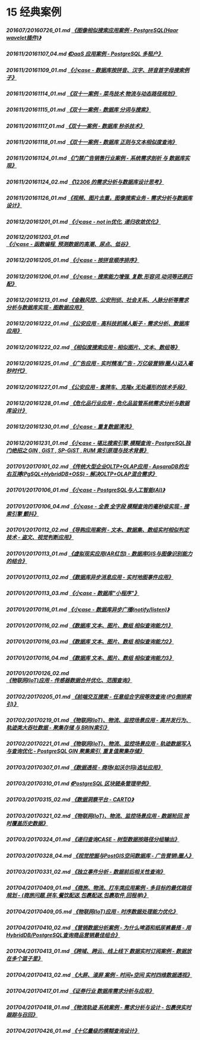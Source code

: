 
# 15 经典案例
##### 201607/20160726_01.md   [《图像相似搜索应用案例 - PostgreSQL(Haar wavelet插件)》](../201607/20160726_01.md)  
##### 201611/20161107_04.md   [《DaaS 应用案例 - PostgreSQL 多租户》](../201611/20161107_04.md)  
##### 201611/20161109_01.md   [《小case - 数据库按拼音、汉字、拼音首字母搜索例子》](../201611/20161109_01.md)  
##### 201611/20161114_01.md   [《双十一案例 - 菜鸟技术 物流与动态路径规划》](../201611/20161114_01.md)  
##### 201611/20161115_01.md   [《双十一案例 - 数据库 分词与搜索》](../201611/20161115_01.md)  
##### 201611/20161117_01.md   [《双十一案例 - 数据库 秒杀技术》](../201611/20161117_01.md)  
##### 201611/20161118_01.md   [《双十一案例 - 数据库 正则与文本相似度查询》](../201611/20161118_01.md)  
##### 201611/20161124_01.md   [《门禁广告销售行业案例 - 系统需求剖析 与 数据库实现》](../201611/20161124_01.md)  
##### 201611/20161124_02.md   [《12306 的需求分析与数据库设计思考》](../201611/20161124_02.md)  
##### 201611/20161126_01.md   [《视频、图片去重，图像搜索业务 - 需求分析与数据库设计》](../201611/20161126_01.md)  
##### 201612/20161201_01.md   [《小case - not in优化, 递归收敛优化》](../201612/20161201_01.md)  
##### 201612/20161203_01.md   [《小case - 函数编程, 预测数据的高潮、尿点、低谷》](../201612/20161203_01.md)  
##### 201612/20161205_01.md   [《小case - 按拼音顺序排序》](../201612/20161205_01.md)  
##### 201612/20161206_01.md   [《小case - 搜索能力增强, 复数,形容词,动词等还原匹配》](../201612/20161206_01.md)  
##### 201612/20161213_01.md   [《金融风控、公安刑侦、社会关系、人脉分析等需求分析与数据库实现 - 图数据应用》](../201612/20161213_01.md)  
##### 201612/20161222_01.md   [《公安应用 - 高科技抓捕人贩子 - 需求分析、数据库应用》](../201612/20161222_01.md)  
##### 201612/20161222_02.md   [《相似度搜索应用 - 相似图片、文本、数组等》](../201612/20161222_02.md)  
##### 201612/20161225_01.md   [《广告应用 - 实时精准广告 - 万亿级营销(圈人)迈入毫秒时代》](../201612/20161225_01.md)  
##### 201612/20161227_01.md   [《公安应用 - 套牌车、克隆x 无处遁形的技术手段》](../201612/20161227_01.md)  
##### 201612/20161228_01.md   [《危化品行业应用 - 危化品监管系统需求分析与数据库设计》](../201612/20161228_01.md)  
##### 201612/20161230_01.md   [《小case - 重复数据清洗》](../201612/20161230_01.md)  
##### 201612/20161231_01.md   [《小case - 堪比搜索引擎,模糊查询 - PostgreSQL独门绝招之 GIN , GiST , SP-GiST , RUM 索引原理与技术背景》](../201612/20161231_01.md)  
##### 201701/20170101_02.md   [《传统大型企业OLTP+OLAP应用 - ApsaraDB的左右互搏(PgSQL+HybridDB+OSS) - 解决OLTP+OLAP混合需求》](../201701/20170101_02.md)  
##### 201701/20170106_01.md   [《小case - PostgreSQL与人工智能(AI)》](../201701/20170106_01.md)  
##### 201701/20170106_04.md   [《小case - 全表 全字段 模糊查询的毫秒级实现 - 搜索引擎 颤抖》](../201701/20170106_04.md)  
##### 201701/20170112_02.md   [《导购应用案例 - 文本、数据集、数组实时相似判定技术 - 盗文、视觉判断应用》](../201701/20170112_02.md)  
##### 201701/20170113_01.md   [《虚拟现实应用(AR红包) - 数据库GIS与图像识别能力的结合》](../201701/20170113_01.md)  
##### 201701/20170113_02.md   [《数据库异步消息应用 - 实时地图事件应用》](../201701/20170113_02.md)  
##### 201701/20170113_03.md   [《小case - 数据库"小程序"》](../201701/20170113_03.md)  
##### 201701/20170116_01.md   [《小case - 数据库异步广播(notify/listen)》](../201701/20170116_01.md)  
##### 201701/20170116_02.md   [《数据库 文本、图片、数组 相似查询能力1》](../201701/20170116_02.md)  
##### 201701/20170116_03.md   [《数据库 文本、图片、数组 相似查询能力2》](../201701/20170116_03.md)  
##### 201701/20170116_04.md   [《数据库 文本、图片、数组 相似查询能力3》](../201701/20170116_04.md)  
##### 201701/20170126_02.md   [《物联网(IoT)应用 - 传感器数据合并优化、范围查询》](../201701/20170126_02.md)  
##### 201702/20170205_01.md   [《前端交互搜索 - 任意组合字段等效查询 (PG倒排索引)》](../201702/20170205_01.md)  
##### 201702/20170219_01.md   [《物联网(IoT)、物流、监控场景应用 - 高并发行为、轨迹类大吞吐数据 - 聚集存储 与 BRIN索引》](../201702/20170219_01.md)  
##### 201702/20170221_01.md   [《物联网(IoT)、物流、监控场景应用 - 轨迹数据写入与查询优化 - PostgreSQL GIN 聚集索引, 重复值聚集存储》](../201702/20170221_01.md)  
##### 201703/20170307_01.md   [《数据透视 - 商场(如沃尔玛)选址应用》](../201703/20170307_01.md)  
##### 201703/20170310_01.md   [《PostgreSQL 区块链条管理举例》](../201703/20170310_01.md)  
##### 201703/20170315_02.md   [《数据洞察平台 - CARTO》](../201703/20170315_02.md)  
##### 201703/20170321_02.md   [《物联网(IoT)、物流、监控场景应用 - 数据轮回,按时覆盖历史数据》](../201703/20170321_02.md)  
##### 201703/20170324_01.md   [《递归查询CASE - 树型数据按路径分组输出》](../201703/20170324_01.md)  
##### 201703/20170328_04.md   [《视觉挖掘与PostGIS空间数据库 - 广告营销\圈人》](../201703/20170328_04.md)  
##### 201703/20170331_02.md   [《独立事件分析 - 数据前后相关性查询》](../201703/20170331_02.md)  
##### 201704/20170409_01.md   [《商旅、物流、打车类应用案例 - 多目标的最优路径规划 - (商旅问题,拼车,餐饮配送,包裹配送,包裹取件,回程单)》](../201704/20170409_01.md)  
##### 201704/20170409_05.md   [《物联网(IoT)应用 - 时序数据处理能力优化》](../201704/20170409_05.md)  
##### 201704/20170410_02.md   [《营销数据分析案例 - 为什么啤酒和纸尿裤最搭 - 用HybridDB/PostgreSQL查询商品营销最佳组合》](../201704/20170410_02.md)  
##### 201704/20170413_01.md   [《跨域、跨云、线上线下 数据实时订阅案例 - 数据放在多个篮子里》](../201704/20170413_01.md)  
##### 201704/20170413_02.md   [《大屏、滚屏 案例 - 时间+空间 实时四维数据透视》](../201704/20170413_02.md)  
##### 201704/20170417_01.md   [《证券行业 数据库需求分析与应用》](../201704/20170417_01.md)  
##### 201704/20170418_01.md   [《物流轨迹 系统案例 - 需求分析与设计 - 包裹侠实时跟踪与召回》](../201704/20170418_01.md)  
##### 201704/20170426_01.md   [《十亿量级的模糊查询设计》](../201704/20170426_01.md)  
